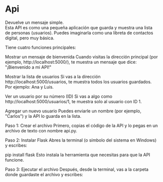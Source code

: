 # Api
Devuelve un mensaje simple.  
Esta API es como una pequeña aplicación que guarda y muestra una lista de personas (usuarios). Puedes imaginarla como una libreta de contactos digital, pero muy básica.

Tiene cuatro funciones principales:

Mostrar un mensaje de bienvenida
Cuando visitas la dirección principal (por ejemplo, http://localhost:5000/), te muestra un mensaje que dice:
"¡Bienvenido a mi API!"

Mostrar la lista de usuarios
Si vas a la dirección http://localhost:5000/usuarios, te muestra todos los usuarios guardados.
Por ejemplo: Ana y Luis.

Ver un usuario por su número (ID)
Si vas a algo como http://localhost:5000/usuarios/1, te muestra solo al usuario con ID 1.

Agregar un nuevo usuario
Puedes enviarle un nombre (por ejemplo, "Carlos") y la API lo guarda en la lista.


Paso 1: Crear el archivo
Primero, copias el código de la API y lo pegas en un archivo de texto con nombre api.py.

Paso 2: Instalar Flask
Abres la terminal (o símbolo del sistema en Windows) y escribes:

pip install flask
Esto instala la herramienta que necesitas para que la API funcione.

Paso 3: Ejecutar el archivo
Después, desde la terminal, vas a la carpeta donde guardaste el archivo y escribes:

